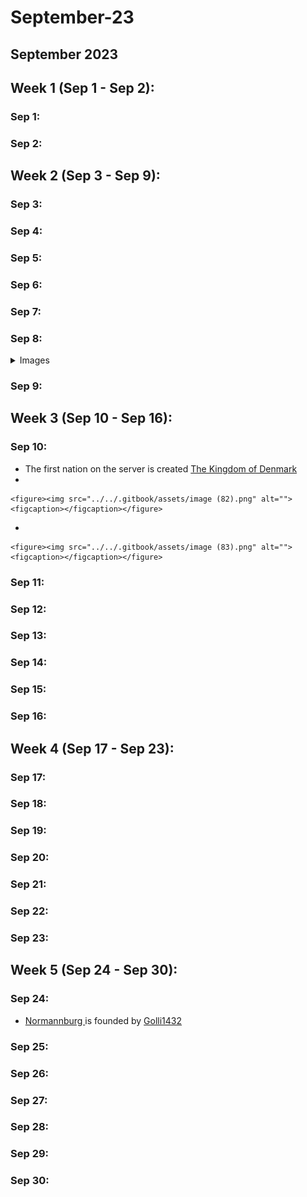 # September-23

## **September 2023**

## **Week 1 (Sep 1 - Sep 2):**

### **Sep 1:**

### **Sep 2:**

## **Week 2 (Sep 3 - Sep 9):**

### **Sep 3:**

### **Sep 4:**

### **Sep 5:**

### **Sep 6:**

### **Sep 7:**

### **Sep 8:**

<details>

<summary>Images</summary>

* Server launch
*

**Discord announcements**

<img src="../../.gitbook/assets/Screenshot 2023-12-20 130054 (1).png" alt="" data-size="original"><img src="../../.gitbook/assets/image (79).png" alt="" data-size="original"><img src="../../.gitbook/assets/image (86).png" alt="" data-size="original"><img src="../../.gitbook/assets/image (87).png" alt="" data-size="original">

</details>

### **Sep 9:**

## **Week 3 (Sep 10 - Sep 16):**

### **Sep 10:**

* The first nation on the server is created [The Kingdom of Denmark](../../the-world/civilization/nations/absent-nations/denmark.md)
*

    <figure><img src="../../.gitbook/assets/image (82).png" alt=""><figcaption></figcaption></figure>
*

    <figure><img src="../../.gitbook/assets/image (83).png" alt=""><figcaption></figcaption></figure>

### **Sep 11:**

### **Sep 12:**

### **Sep 13:**

### **Sep 14:**

### **Sep 15:**

### **Sep 16:**

## **Week 4 (Sep 17 - Sep 23):**

### **Sep 17:**

### **Sep 18:**

### **Sep 19:**

### **Sep 20:**

### **Sep 21:**

### **Sep 22:**

### **Sep 23:**

## **Week 5 (Sep 24 - Sep 30):**

### **Sep 24:**

* [Normannburg ](../../the-world/civilization/towns/finland-region/normannburg.md)is founded by [Golli1432](../../the-world/civilization/players/golli1432.md)

### **Sep 25:**

### **Sep 26:**

### **Sep 27:**

### **Sep 28:**

### **Sep 29:**

### **Sep 30:**
